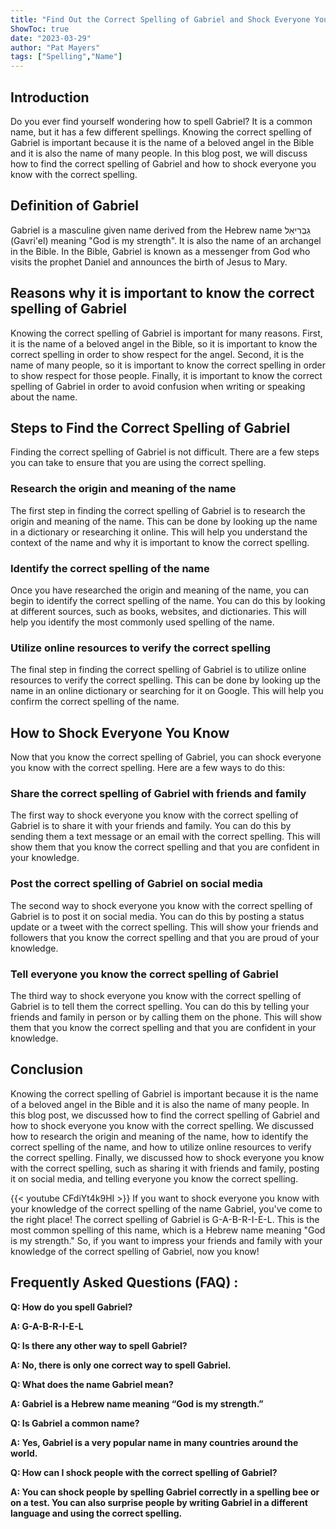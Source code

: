 ```yaml
---
title: "Find Out the Correct Spelling of Gabriel and Shock Everyone You Know!"
ShowToc: true 
date: "2023-03-29"
author: "Pat Mayers" 
tags: ["Spelling","Name"]
---
```

## Introduction 
Do you ever find yourself wondering how to spell Gabriel? It is a common name, but it has a few different spellings. Knowing the correct spelling of Gabriel is important because it is the name of a beloved angel in the Bible and it is also the name of many people. In this blog post, we will discuss how to find the correct spelling of Gabriel and how to shock everyone you know with the correct spelling. 

## Definition of Gabriel 
Gabriel is a masculine given name derived from the Hebrew name גַבְרִיאֵל (Gavri'el) meaning "God is my strength". It is also the name of an archangel in the Bible. In the Bible, Gabriel is known as a messenger from God who visits the prophet Daniel and announces the birth of Jesus to Mary.

## Reasons why it is important to know the correct spelling of Gabriel 
Knowing the correct spelling of Gabriel is important for many reasons. First, it is the name of a beloved angel in the Bible, so it is important to know the correct spelling in order to show respect for the angel. Second, it is the name of many people, so it is important to know the correct spelling in order to show respect for those people. Finally, it is important to know the correct spelling of Gabriel in order to avoid confusion when writing or speaking about the name. 

## Steps to Find the Correct Spelling of Gabriel 
Finding the correct spelling of Gabriel is not difficult. There are a few steps you can take to ensure that you are using the correct spelling. 

### Research the origin and meaning of the name 
The first step in finding the correct spelling of Gabriel is to research the origin and meaning of the name. This can be done by looking up the name in a dictionary or researching it online. This will help you understand the context of the name and why it is important to know the correct spelling. 

### Identify the correct spelling of the name 
Once you have researched the origin and meaning of the name, you can begin to identify the correct spelling of the name. You can do this by looking at different sources, such as books, websites, and dictionaries. This will help you identify the most commonly used spelling of the name. 

### Utilize online resources to verify the correct spelling 
The final step in finding the correct spelling of Gabriel is to utilize online resources to verify the correct spelling. This can be done by looking up the name in an online dictionary or searching for it on Google. This will help you confirm the correct spelling of the name. 

## How to Shock Everyone You Know 
Now that you know the correct spelling of Gabriel, you can shock everyone you know with the correct spelling. Here are a few ways to do this: 

### Share the correct spelling of Gabriel with friends and family 
The first way to shock everyone you know with the correct spelling of Gabriel is to share it with your friends and family. You can do this by sending them a text message or an email with the correct spelling. This will show them that you know the correct spelling and that you are confident in your knowledge. 

### Post the correct spelling of Gabriel on social media 
The second way to shock everyone you know with the correct spelling of Gabriel is to post it on social media. You can do this by posting a status update or a tweet with the correct spelling. This will show your friends and followers that you know the correct spelling and that you are proud of your knowledge. 

### Tell everyone you know the correct spelling of Gabriel 
The third way to shock everyone you know with the correct spelling of Gabriel is to tell them the correct spelling. You can do this by telling your friends and family in person or by calling them on the phone. This will show them that you know the correct spelling and that you are confident in your knowledge. 

## Conclusion 
Knowing the correct spelling of Gabriel is important because it is the name of a beloved angel in the Bible and it is also the name of many people. In this blog post, we discussed how to find the correct spelling of Gabriel and how to shock everyone you know with the correct spelling. We discussed how to research the origin and meaning of the name, how to identify the correct spelling of the name, and how to utilize online resources to verify the correct spelling. Finally, we discussed how to shock everyone you know with the correct spelling, such as sharing it with friends and family, posting it on social media, and telling everyone you know the correct spelling.

{{< youtube CFdiYt4k9HI >}} 
If you want to shock everyone you know with your knowledge of the correct spelling of the name Gabriel, you've come to the right place! The correct spelling of Gabriel is G-A-B-R-I-E-L. This is the most common spelling of this name, which is a Hebrew name meaning "God is my strength." So, if you want to impress your friends and family with your knowledge of the correct spelling of Gabriel, now you know!

## Frequently Asked Questions (FAQ) :
**Q: How do you spell Gabriel?**

**A: G-A-B-R-I-E-L**

**Q: Is there any other way to spell Gabriel?**

**A: No, there is only one correct way to spell Gabriel.**

**Q: What does the name Gabriel mean?**

**A: Gabriel is a Hebrew name meaning “God is my strength.”**

**Q: Is Gabriel a common name?**

**A: Yes, Gabriel is a very popular name in many countries around the world.**

**Q: How can I shock people with the correct spelling of Gabriel?**

**A: You can shock people by spelling Gabriel correctly in a spelling bee or on a test. You can also surprise people by writing Gabriel in a different language and using the correct spelling.**





